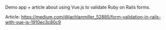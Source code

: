 Demo app + article about using Vue.js to validate Ruby on Rails forms.

Article: https://medium.com/@lachlanmiller_52885/form-validation-in-rails-with-vue-js-1910ec3c80c9
